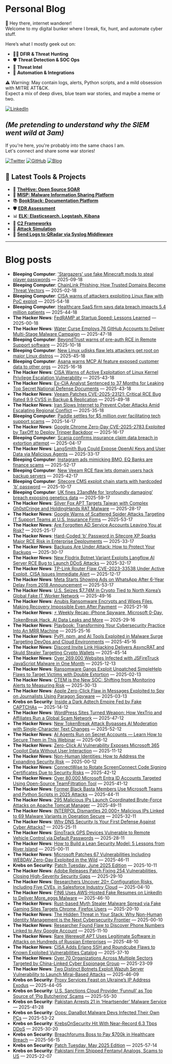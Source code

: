 # Personal Blog

👋 Hey there, internet wanderer!  
Welcome to my digital bunker where I break, fix, hunt, and automate cyber stuff.  

Here’s what I mostly geek out on:

- 🕵️‍♂️ **DFIR & Threat Hunting**  
- 🛡️ **Threat Detection & SOC Ops**  
- 🧠 **Threat Intel**  
- 🤖 **Automation & Integrations**

⚠️ Warning: May contain logs, alerts, Python scripts, and a mild obsession with MITRE ATT&CK.  
Expect a mix of deep dives, blue team war stories, and maybe a meme or two.

[![LinkedIn](https://img.shields.io/badge/LinkedIn-Connect-blue?style=flat&logo=linkedin)](https://www.linkedin.com/in/0xatef)

*(Me pretending to understand why the SIEM went wild at 3am)*  
---  
If you're here, you're probably into the same chaos I am.  
Let's connect and share some war stories!

[![Twitter](https://img.shields.io/badge/Twitter-%400xatef-1DA1F2?style=flat&logo=twitter&logoColor=white)](https://twitter.com/0xatef)
[![GitHub](https://img.shields.io/badge/GitHub-0xAtef-181717?style=flat&logo=github)](https://github.com/0xAtef)
[![Blog](https://img.shields.io/badge/Blog-0xAtef.github.io-orange?style=flat&logo=jekyll)](https://0xatef.github.io)


## 🧰 Latest Tools & Projects

- 🐝 [**TheHive: Open Source SOAR**](https://0xatef.github.io/Projects/#thehive-open-source-soar)  
- 🧬 [**MISP: Malware Information Sharing Platform**](https://0xatef.github.io/Projects/#misp-malware-information-sharing-platform)  
- 📚 [**BookStack: Documentation Platform**](https://0xatef.github.io/Projects/#bookstack-documentation-platform)  
- 🛡️ [**EDR Assessment**](https://0xatef.github.io/Projects/#edr-assessment)  
- 📊 [**ELK: Elasticsearch, Logstash, Kibana**](https://0xatef.github.io/Projects/#elk-elasticsearch-logstash-kibana)  
- 🎯 [**C2 Frameworks**](https://0xatef.github.io/Projects/#c2-frameworks)  
- 🧨 [**Attack Simulation**](https://0xatef.github.io/Projects/#attack-simulation)  
- 🔄 [**Send Logs to QRadar via Syslog Middleware**](https://0xatef.github.io/Projects/#how-to-send-logs-from-an-api-to-qradar-siem-through-syslog-middleware)  

---

# Blog posts
<!-- BLOG-POST-LIST:START -->
- **Bleeping Computer**: [&#39;Stargazers&#39; use fake Minecraft mods to steal player passwords](https://www.bleepingcomputer.com/news/security/stargazers-use-fake-minecraft-mods-to-steal-player-passwords/) — 2025-09-18
- **Bleeping Computer**: [ChainLink Phishing: How Trusted Domains Become Threat Vectors](https://www.bleepingcomputer.com/news/security/chainlink-phishing-how-trusted-domains-become-threat-vectors/) — 2025-02-18
- **Bleeping Computer**: [CISA warns of attackers exploiting Linux flaw with PoC exploit](https://www.bleepingcomputer.com/news/security/cisa-warns-of-attackers-exploiting-linux-flaw-with-poc-exploit/) — 2025-54-18
- **Bleeping Computer**: [Healthcare SaaS firm says data breach impacts 5.4 million patients](https://www.bleepingcomputer.com/news/security/episource-says-data-breach-impacts-54-million-patients/) — 2025-44-18
- **The Hacker News**: [FedRAMP at Startup Speed: Lessons Learned](https://thehackernews.com/2025/06/fedramp-at-startup-speed-lessons-learned.html) — 2025-00-18
- **The Hacker News**: [Water Curse Employs 76 GitHub Accounts to Deliver Multi-Stage Malware Campaign](https://thehackernews.com/2025/06/water-curse-hijacks-76-github-accounts.html) — 2025-47-18
- **Bleeping Computer**: [BeyondTrust warns of pre-auth RCE in Remote Support software](https://www.bleepingcomputer.com/news/security/beyondtrust-warns-of-pre-auth-rce-in-remote-support-software/) — 2025-10-18
- **Bleeping Computer**: [New Linux udisks flaw lets attackers get root on major Linux distros](https://www.bleepingcomputer.com/news/linux/new-linux-udisks-flaw-lets-attackers-get-root-on-major-linux-distros/) — 2025-45-18
- **Bleeping Computer**: [Asana warns MCP AI feature exposed customer data to other orgs](https://www.bleepingcomputer.com/news/security/asana-warns-mcp-ai-feature-exposed-customer-data-to-other-orgs/) — 2025-16-18
- **The Hacker News**: [CISA Warns of Active Exploitation of Linux Kernel Privilege Escalation Vulnerability](https://thehackernews.com/2025/06/cisa-warns-of-active-exploitation-of.html) — 2025-43-18
- **The Hacker News**: [Ex-CIA Analyst Sentenced to 37 Months for Leaking Top Secret National Defense Documents](https://thehackernews.com/2025/06/ex-cia-analyst-sentenced-to-37-months.html) — 2025-43-18
- **The Hacker News**: [Veeam Patches CVE-2025-23121: Critical RCE Bug Rated 9.9 CVSS in Backup &amp; Replication](https://thehackernews.com/2025/06/veeam-patches-cve-2025-23121-critical.html) — 2025-49-18
- **The Hacker News**: [Iran Slows Internet to Prevent Cyber Attacks Amid Escalating Regional Conflict](https://thehackernews.com/2025/06/iran-restricts-internet-access-to.html) — 2025-35-18
- **Bleeping Computer**: [Paddle settles for $5 million over facilitating tech support scams](https://www.bleepingcomputer.com/news/security/paddle-settles-for-5-million-over-facilitating-tech-support-scams/) — 2025-14-17
- **The Hacker News**: [Google Chrome Zero-Day CVE-2025-2783 Exploited by TaxOff to Deploy Trinper Backdoor](https://thehackernews.com/2025/06/google-chrome-zero-day-cve-2025-2783.html) — 2025-16-17
- **Bleeping Computer**: [Scania confirms insurance claim data breach in extortion attempt](https://www.bleepingcomputer.com/news/security/scania-confirms-insurance-claim-data-breach-in-extortion-attempt/) — 2025-04-17
- **The Hacker News**: [LangSmith Bug Could Expose OpenAI Keys and User Data via Malicious Agents](https://thehackernews.com/2025/06/langchain-langsmith-bug-let-hackers.html) — 2025-33-17
- **Bleeping Computer**: [Instagram ads mimicking BMO, EQ Banks are finance scams](https://www.bleepingcomputer.com/news/security/instagram-ads-mimicking-bmo-eq-banks-are-finance-scams/) — 2025-52-17
- **Bleeping Computer**: [New Veeam RCE flaw lets domain users hack backup servers](https://www.bleepingcomputer.com/news/security/new-veeam-rce-flaw-lets-domain-users-hack-backup-servers/) — 2025-42-17
- **Bleeping Computer**: [Sitecore CMS exploit chain starts with hardcoded &#39;b&#39; password](https://www.bleepingcomputer.com/news/security/sitecore-cms-exploit-chain-starts-with-hardcoded-b-password/) — 2025-10-17
- **Bleeping Computer**: [UK fines 23andMe for ‘profoundly damaging’ breach exposing genetics data](https://www.bleepingcomputer.com/news/security/uk-fines-23andme-for-profoundly-damaging-breach-exposing-genetics-data/) — 2025-59-17
- **The Hacker News**: [Silver Fox APT Targets Taiwan with Complex Gh0stCringe and HoldingHands RAT Malware](https://thehackernews.com/2025/06/silver-fox-apt-targets-taiwan-with.html) — 2025-28-17
- **The Hacker News**: [Google Warns of Scattered Spider Attacks Targeting IT Support Teams at U.S. Insurance Firms](https://thehackernews.com/2025/06/google-warns-of-scattered-spider.html) — 2025-53-17
- **The Hacker News**: [Are Forgotten AD Service Accounts Leaving You at Risk?](https://thehackernews.com/2025/06/are-forgotten-ad-service-accounts.html) — 2025-25-17
- **The Hacker News**: [Hard-Coded &#39;b&#39; Password in Sitecore XP Sparks Major RCE Risk in Enterprise Deployments](https://thehackernews.com/2025/06/hard-coded-b-password-in-sitecore-xp.html) — 2025-33-17
- **The Hacker News**: [Backups Are Under Attack: How to Protect Your Backups](https://thehackernews.com/2025/06/how-to-protect-your-backups-from-ransomware-attacks.html) — 2025-30-17
- **The Hacker News**: [New Flodrix Botnet Variant Exploits Langflow AI Server RCE Bug to Launch DDoS Attacks](https://thehackernews.com/2025/06/new-flodrix-botnet-variant-exploits.html) — 2025-32-17
- **The Hacker News**: [TP-Link Router Flaw CVE-2023-33538 Under Active Exploit, CISA Issues Immediate Alert](https://thehackernews.com/2025/06/tp-link-router-flaw-cve-2023-33538.html) — 2025-12-17
- **The Hacker News**: [Meta Starts Showing Ads on WhatsApp After 6-Year Delay From 2018 Announcement](https://thehackernews.com/2025/06/meta-starts-showing-ads-on-whatsapp.html) — 2025-53-17
- **The Hacker News**: [U.S. Seizes $7.74M in Crypto Tied to North Korea’s Global Fake IT Worker Network](https://thehackernews.com/2025/06/us-seizes-774m-in-crypto-tied-to-north.html) — 2025-49-16
- **The Hacker News**: [Anubis Ransomware Encrypts and Wipes Files, Making Recovery Impossible Even After Payment](https://thehackernews.com/2025/06/anubis-ransomware-encrypts-and-wipes.html) — 2025-21-16
- **The Hacker News**: [⚡ Weekly Recap: iPhone Spyware, Microsoft 0-Day, TokenBreak Hack, AI Data Leaks and More](https://thehackernews.com/2025/06/weekly-recap-iphone-spyware-microsoft-0.html) — 2025-29-16
- **The Hacker News**: [Playbook: Transforming Your Cybersecurity Practice Into An MRR Machine](https://thehackernews.com/2025/06/playbook-transforming-your.html) — 2025-25-16
- **The Hacker News**: [PyPI, npm, and AI Tools Exploited in Malware Surge Targeting DevOps and Cloud Environments](https://thehackernews.com/2025/06/malicious-pypi-package-masquerades-as.html) — 2025-45-16
- **The Hacker News**: [Discord Invite Link Hijacking Delivers AsyncRAT and Skuld Stealer Targeting Crypto Wallets](https://thehackernews.com/2025/06/discord-invite-link-hijacking-delivers.html) — 2025-45-14
- **The Hacker News**: [Over 269,000 Websites Infected with JSFireTruck JavaScript Malware in One Month](https://thehackernews.com/2025/06/over-269000-websites-infected-with.html) — 2025-12-13
- **The Hacker News**: [Ransomware Gangs Exploit Unpatched SimpleHelp Flaws to Target Victims with Double Extortion](https://thehackernews.com/2025/06/ransomware-gangs-exploit-unpatched.html) — 2025-02-13
- **The Hacker News**: [CTEM is the New SOC: Shifting from Monitoring Alerts to Measuring Risk](https://thehackernews.com/2025/06/ctem-is-new-soc-shifting-from.html) — 2025-30-13
- **The Hacker News**: [Apple Zero-Click Flaw in Messages Exploited to Spy on Journalists Using Paragon Spyware](https://thehackernews.com/2025/06/apple-zero-click-flaw-in-messages.html) — 2025-03-13
- **Krebs on Security**: [Inside a Dark Adtech Empire Fed by Fake CAPTCHAs](https://krebsonsecurity.com/2025/06/inside-a-dark-adtech-empire-fed-by-fake-captchas/) — 2025-14-12
- **The Hacker News**: [WordPress Sites Turned Weapon: How VexTrio and Affiliates Run a Global Scam Network](https://thehackernews.com/2025/06/wordpress-sites-turned-weapon-how.html) — 2025-47-12
- **The Hacker News**: [New TokenBreak Attack Bypasses AI Moderation with Single-Character Text Changes](https://thehackernews.com/2025/06/new-tokenbreak-attack-bypasses-ai.html) — 2025-52-12
- **The Hacker News**: [AI Agents Run on Secret Accounts — Learn How to Secure Them in This Webinar](https://thehackernews.com/2025/06/ai-agents-run-on-secret-accounts-learn.html) — 2025-06-12
- **The Hacker News**: [Zero-Click AI Vulnerability Exposes Microsoft 365 Copilot Data Without User Interaction](https://thehackernews.com/2025/06/zero-click-ai-vulnerability-exposes.html) — 2025-11-12
- **The Hacker News**: [Non-Human Identities: How to Address the Expanding Security Risk](https://thehackernews.com/2025/06/non-human-identities-how-to-address.html) — 2025-00-12
- **The Hacker News**: [ConnectWise to Rotate ScreenConnect Code Signing Certificates Due to Security Risks](https://thehackernews.com/2025/06/connectwise-to-rotate-screenconnect.html) — 2025-42-12
- **The Hacker News**: [Over 80,000 Microsoft Entra ID Accounts Targeted Using Open-Source TeamFiltration Tool](https://thehackernews.com/2025/06/over-80000-microsoft-entra-id-accounts.html) — 2025-41-12
- **The Hacker News**: [Former Black Basta Members Use Microsoft Teams and Python Scripts in 2025 Attacks](https://thehackernews.com/2025/06/former-black-basta-members-use.html) — 2025-44-11
- **The Hacker News**: [295 Malicious IPs Launch Coordinated Brute-Force Attacks on Apache Tomcat Manager](https://thehackernews.com/2025/06/295-malicious-ips-launch-coordinated.html) — 2025-49-11
- **The Hacker News**: [INTERPOL Dismantles 20,000+ Malicious IPs Linked to 69 Malware Variants in Operation Secure](https://thehackernews.com/2025/06/interpol-dismantles-20000-malicious-ips.html) — 2025-32-11
- **The Hacker News**: [Why DNS Security Is Your First Defense Against Cyber Attacks?](https://thehackernews.com/2025/06/why-dns-security-is-your-first-defense.html) — 2025-25-11
- **The Hacker News**: [SinoTrack GPS Devices Vulnerable to Remote Vehicle Control via Default Passwords](https://thehackernews.com/2025/06/sinotrack-gps-devices-vulnerable-to.html) — 2025-28-11
- **The Hacker News**: [How to Build a Lean Security Model: 5 Lessons from River Island](https://thehackernews.com/2025/06/how-to-build-lean-security-model-5.html) — 2025-00-11
- **The Hacker News**: [Microsoft Patches 67 Vulnerabilities Including WEBDAV Zero-Day Exploited in the Wild](https://thehackernews.com/2025/06/microsoft-patches-67-vulnerabilities.html) — 2025-46-11
- **Krebs on Security**: [Patch Tuesday, June 2025 Edition](https://krebsonsecurity.com/2025/06/patch-tuesday-june-2025-edition/) — 2025-10-11
- **The Hacker News**: [Adobe Releases Patch Fixing 254 Vulnerabilities, Closing High-Severity Security Gaps](https://thehackernews.com/2025/06/adobe-releases-patch-fixing-254.html) — 2025-29-10
- **The Hacker News**: [Researchers Uncover 20+ Configuration Risks, Including Five CVEs, in Salesforce Industry Cloud](https://thehackernews.com/2025/06/researchers-uncover-20-configuration.html) — 2025-04-10
- **The Hacker News**: [FIN6 Uses AWS-Hosted Fake Resumes on LinkedIn to Deliver More_eggs Malware](https://thehackernews.com/2025/06/fin6-uses-aws-hosted-fake-resumes-on.html) — 2025-46-10
- **The Hacker News**: [Rust-based Myth Stealer Malware Spread via Fake Gaming Sites Targets Chrome, Firefox Users](https://thehackernews.com/2025/06/rust-based-myth-stealer-malware-spread.html) — 2025-20-10
- **The Hacker News**: [The Hidden Threat in Your Stack: Why Non-Human Identity Management is the Next Cybersecurity Frontier](https://thehackernews.com/2025/06/the-hidden-threat-in-your-stack-why-non.html) — 2025-00-10
- **The Hacker News**: [Researcher Found Flaw to Discover Phone Numbers Linked to Any Google Account](https://thehackernews.com/2025/06/researcher-found-flaw-to-discover-phone.html) — 2025-11-10
- **The Hacker News**: [Rare Werewolf APT Uses Legitimate Software in Attacks on Hundreds of Russian Enterprises](https://thehackernews.com/2025/06/rare-werewolf-apt-uses-legitimate.html) — 2025-48-10
- **The Hacker News**: [CISA Adds Erlang SSH and Roundcube Flaws to Known Exploited Vulnerabilities Catalog](https://thehackernews.com/2025/06/cisa-adds-erlang-ssh-and-roundcube.html) — 2025-37-10
- **The Hacker News**: [Over 70 Organizations Across Multiple Sectors Targeted by China-Linked Cyber Espionage Group](https://thehackernews.com/2025/06/over-70-organizations-across-multiple.html) — 2025-23-09
- **The Hacker News**: [Two Distinct Botnets Exploit Wazuh Server Vulnerability to Launch Mirai-Based Attacks](https://thehackernews.com/2025/06/botnet-wazuh-server-vulnerability.html) — 2025-46-09
- **Krebs on Security**: [Proxy Services Feast on Ukraine’s IP Address Exodus](https://krebsonsecurity.com/2025/06/proxy-services-feast-on-ukraines-ip-address-exodus/) — 2025-44-05
- **Krebs on Security**: [U.S. Sanctions Cloud Provider ‘Funnull’ as Top Source of ‘Pig Butchering’ Scams](https://krebsonsecurity.com/2025/05/u-s-sanctions-cloud-provider-funnull-as-top-source-of-pig-butchering-scams/) — 2025-55-30
- **Krebs on Security**: [Pakistan Arrests 21 in ‘Heartsender’ Malware Service](https://krebsonsecurity.com/2025/05/pakistan-arrests-21-in-heartsender-malware-service/) — 2025-41-28
- **Krebs on Security**: [Oops: DanaBot Malware Devs Infected Their Own PCs](https://krebsonsecurity.com/2025/05/oops-danabot-malware-devs-infected-their-own-pcs/) — 2025-53-22
- **Krebs on Security**: [KrebsOnSecurity Hit With Near-Record 6.3 Tbps DDoS](https://krebsonsecurity.com/2025/05/krebsonsecurity-hit-with-near-record-6-3-tbps-ddos/) — 2025-30-20
- **Krebs on Security**: [Breachforums Boss to Pay $700k in Healthcare Breach](https://krebsonsecurity.com/2025/05/breachforums-boss-to-pay-700k-in-healthcare-breach/) — 2025-56-15
- **Krebs on Security**: [Patch Tuesday, May 2025 Edition](https://krebsonsecurity.com/2025/05/patch-tuesday-may-2025-edition/) — 2025-57-14
- **Krebs on Security**: [Pakistani Firm Shipped Fentanyl Analogs, Scams to US](https://krebsonsecurity.com/2025/05/pakistani-firm-shipped-fentanyl-analogs-scams-to-us/) — 2025-22-07<!-- BLOG-POST-LIST:END -->
